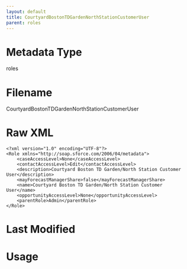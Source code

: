 ```yaml
---
layout: default
title: CourtyardBostonTDGardenNorthStationCustomerUser
parent: roles
---
```

# Metadata Type
roles


# Filename 
CourtyardBostonTDGardenNorthStationCustomerUser


# Raw XML
```
<?xml version="1.0" encoding="UTF-8"?>
<Role xmlns="http://soap.sforce.com/2006/04/metadata">
    <caseAccessLevel>None</caseAccessLevel>
    <contactAccessLevel>Edit</contactAccessLevel>
    <description>Courtyard Boston TD Garden/North Station Customer User</description>
    <mayForecastManagerShare>false</mayForecastManagerShare>
    <name>Courtyard Boston TD Garden/North Station Customer User</name>
    <opportunityAccessLevel>None</opportunityAccessLevel>
    <parentRole>Admin</parentRole>
</Role>
```


# Last Modified


# Usage
